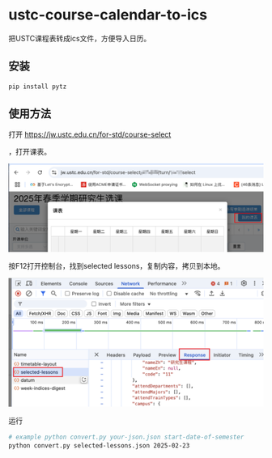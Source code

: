 # ustc-course-calendar-to-ics

把USTC课程表转成ics文件，方便导入日历。

## 安装

```bash
pip install pytz
```

## 使用方法

打开 https://jw.ustc.edu.cn/for-std/course-select

，打开课表。

![course table](assets/course-table.png)

按F12打开控制台，找到selected lessons，复制内容，拷贝到本地。

![selected lessons](assets/selected-lessons.png)

运行

```bash
# example python convert.py your-json.json start-date-of-semester
python convert.py selected-lessons.json 2025-02-23
```
